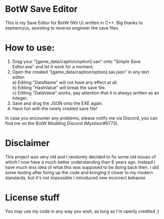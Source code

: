 # BotW Save Editor
This is my Save Editor for BotW (Wii U) written in C++.
Big thanks to zephenryus, assisting to reverse engineer the save files.

# How to use:
1.  Drag your "\[game_data/caption/option\].sav" onto "Simple Save Editor.exe" and let it work for a moment.
2.  Open the created "\[game_data/caption/option\].sav.json" in any text editor.<br />
  a)  Editing "DataName" will not have any effect at all.<br />
  b)  Editing "HashValue" will break the save file.<br />
  c)  Editing "DataValue" works, pay attention that it is always written as an Integer.
3.  Save and drag the JSON onto the EXE again.
4.  Have fun with the newly created save file!

In case you encounter any problems, please notify me via Discord, you can find me on the BotW Modding Discord (Mystixor#6773).

# Disclaimer
This project was very old and I randomly decided to fix some old issues of which I now have a much better understanding than 6 years ago. Instead I have much less idea of what this was supposed to be doing back then. I did some testing after fixing up the code and bringing it closer to my modern standards, but it's not impossible I introduced new incorrect behavior.

# License stuff
You may use my code in any way you wish, as long as I'm openly credited ;)
